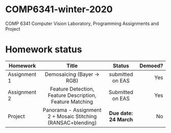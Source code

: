 # COMP6341-winter-2020

COMP 6341 Computer Vision Laboratory, Programming Assignments and Project


# Homework status

| Homework        | Title                                                    | Status             | Demoed?  |
| --------------- |:--------------------------------------------------------:|:------------------:| --------:|
| Assignment 1    | Demosaicing (Bayer -> RGB)                               | submitted on EAS   | Yes      |
| Assignment 2    | Feature Detection, Feature Description, Feature Matching | Submitted on EAS   | Yes      |
| Project         | Panorama - Assignment 2 + Mosaic Stitching (RANSAC+blending) | **Due date: 24 March** | No       |

